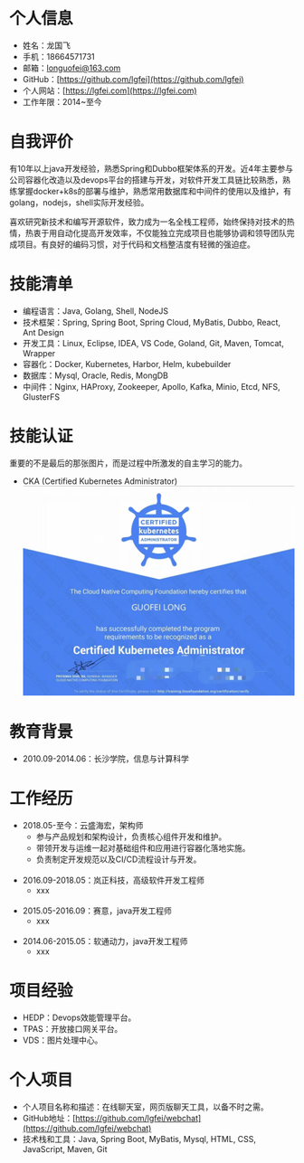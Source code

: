 # 个人信息

* 姓名：龙国飞
* 手机：18664571731
* 邮箱：longuofei@163.com
* GitHub：[https://github.com/lgfei](https://github.com/lgfei)
* 个人网站：[https://lgfei.com](https://lgfei.com)
* 工作年限：2014~至今

# 自我评价

有10年以上java开发经验，熟悉Spring和Dubbo框架体系的开发。近4年主要参与公司容器化改造以及devops平台的搭建与开发，对软件开发工具链比较熟悉，熟练掌握docker+k8s的部署与维护，熟悉常用数据库和中间件的使用以及维护，有golang，nodejs，shell实际开发经验。

喜欢研究新技术和编写开源软件，致力成为一名全栈工程师，始终保持对技术的热情，热衷于用自动化提高开发效率，不仅能独立完成项目也能够协调和领导团队完成项目。有良好的编码习惯，对于代码和文档整洁度有轻微的强迫症。

# 技能清单

* 编程语言：Java, Golang, Shell, NodeJS
* 技术框架：Spring, Spring Boot, Spring Cloud, MyBatis, Dubbo, React, Ant Design
* 开发工具：Linux, Eclipse, IDEA, VS Code, Goland, Git, Maven, Tomcat, Wrapper
* 容器化：Docker, Kubernetes, Harbor, Helm, kubebuilder
* 数据库：Mysql, Oracle, Redis, MongDB
* 中间件：Nginx, HAProxy, Zookeeper, Apollo, Kafka, Minio, Etcd, NFS, GlusterFS

# 技能认证
重要的不是最后的那张图片，而是过程中所激发的自主学习的能力。
* CKA (Certified Kubernetes Administrator) <br/>
![avatar](cka.jpg)

# 教育背景

* 2010.09-2014.06：长沙学院，信息与计算科学

# 工作经历

* 2018.05-至今：云盛海宏，架构师
  - 参与产品规划和架构设计，负责核心组件开发和维护。
  - 带领开发与运维一起对基础组件和应用进行容器化落地实施。
  - 负责制定开发规范以及CI/CD流程设计与开发。
<br><br>
* 2016.09-2018.05：岚正科技，高级软件开发工程师
  - xxx
<br><br>
* 2015.05-2016.09：赛意，java开发工程师
  - xxx
<br><br>
* 2014.06-2015.05：软通动力，java开发工程师
  - xxx

# 项目经验

* HEDP：Devops效能管理平台。
* TPAS：开放接口网关平台。
* VDS：图片处理中心。

# 个人项目

* 个人项目名称和描述：在线聊天室，网页版聊天工具，以备不时之需。
* GitHub地址：[https://github.com/lgfei/webchat](https://github.com/lgfei/webchat)
* 技术栈和工具：Java, Spring Boot, MyBatis, Mysql, HTML, CSS, JavaScript, Maven, Git
